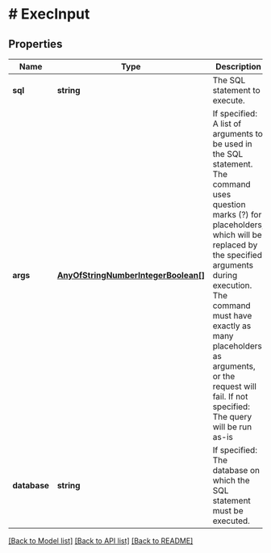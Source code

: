 # # ExecInput

## Properties

Name | Type | Description | Notes
------------ | ------------- | ------------- | -------------
**sql** | **string** | The SQL statement to execute. |
**args** | [**AnyOfStringNumberIntegerBoolean[]**](AnyOfStringNumberIntegerBoolean.md) | If specified: A list of arguments to be used in the SQL statement. The command uses question marks (?) for placeholders, which will be replaced by the specified arguments during execution. The command must have exactly as many placeholders as arguments, or the request will fail.  If not specified: The query will be run as-is | [optional]
**database** | **string** | If specified: The database on which the SQL statement must be executed. | [optional]

[[Back to Model list]](../../README.md#models) [[Back to API list]](../../README.md#endpoints) [[Back to README]](../../README.md)
